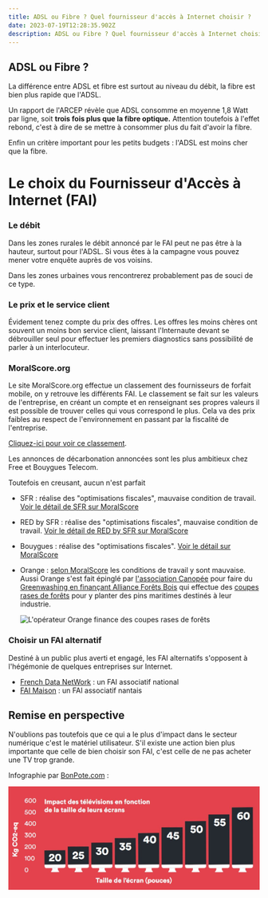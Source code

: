 ```yaml
---
title: ADSL ou Fibre ? Quel fournisseur d'accès à Internet choisir ?
date: 2023-07-19T12:28:35.902Z
description: ADSL ou Fibre ? Quel fournisseur d'accès à Internet choisir ?
---
```

## ADSL ou Fibre ?

La différence entre ADSL et fibre est surtout au niveau du débit, la fibre est bien plus rapide que l'ADSL.

U﻿n rapport de l'ARCEP révèle que ADSL consomme en moyenne 1,8 Watt par ligne, soit **trois fois plus que la fibre optique.** Attention toutefois à l'effet rebond, c'est à dire de se mettre à consommer plus du fait d'avoir la fibre.

E﻿nfin un critère important pour les petits budgets : l'ADSL est moins cher que la fibre.

# L﻿e choix du Fournisseur d'Accès à Internet (FAI)

### L﻿e débit

D﻿ans les zones rurales le débit annoncé par le FAI peut ne pas être à la hauteur, surtout pour l'ADSL. Si vous êtes à la campagne vous pouvez mener votre enquête auprès de vos voisins. 

D﻿ans les zones urbaines vous rencontrerez probablement pas de souci de ce type.

### L﻿e prix et le service client

Évidement tenez compte du prix des offres. Les offres les moins chères ont souvent un moins bon service client, laissant l'Internaute devant se débrouiller seul pour effectuer les premiers diagnostics sans possibilité de parler à un interlocuteur.

### M﻿oralScore.org

L﻿e site MoralScore.org effectue un classement des fournisseurs de forfait mobile, on y retrouve les différents FAI. Le classement se fait sur les valeurs de l'entreprise, en créant un compte et en renseignant ses propres valeurs il est possible de trouver celles qui vous correspond le plus. Cela va des prix faibles au respect de l'environnement en passant par la fiscalité de l'entreprise.

[C﻿liquez-ici pour voir ce classement](https://moralscore.org/sectors/operateurs/).

L﻿es annonces de décarbonation annoncées sont les plus ambitieux chez Free et Bouygues Telecom.

Toutefois en creusant, aucun n'est parfait 

* SFR : réalise des "optimisations fiscales", mauvaise condition de travail. [Voir le détail de SFR sur MoralScore](https://moralscore.org/companies/sfr/)
* RED by SFR : réalise des "optimisations fiscales", mauvaise condition de travail. [Voir le détail de RED by SFR sur MoralScore](https://moralscore.org/companies/red-by-sfr/)
* Bouygues : réalise des "optimisations fiscales". [Voir le détail sur MoralScore](https://moralscore.org/companies/bouygues-telecom/)
* Orange : [selon MoralScore](https://moralscore.org/companies/orange/) les conditions de travail y sont mauvaise. 
  Aussi Orange s'est fait épinglé par [l'association Canopée](https://www.canopee-asso.org/) pour faire du [Greenwashing en finançant Alliance Forêts Bois](https://www.canopee-asso.org/greenwashing-canopee-interpelle-alliance-forets-bois/) qui effectue des [coupes rases de forêts](https://www.youtube.com/watch?v=OxI0g31Sq8k&t=1005s) pour y planter des pins maritimes destinés à leur industrie.

  ![L'opérateur Orange finance des coupes rases de forêts](capture-décran-2023-06-06-à-11.00.45.png "L'opérateur Orange finance des coupes rases de forêts")

### Choisir un FAI alternatif

Destiné à un public plus averti et engagé, les FAI alternatifs s'opposent à l'hégémonie de quelques entreprises sur Internet.

* [French Data NetWork](https://www.fdn.fr/) : un FAI associatif national
* [F﻿AI Maison](https://www.faimaison.net/) : un FAI associatif nantais

## Remise en perspective

N'oublions pas toutefois que ce qui a le plus d'impact dans le secteur numérique c'est le matériel utilisateur. S'il existe une action bien plus importante que celle de bien choisir son FAI, c'est celle de ne pas acheter une TV trop grande.

Infographie par [BonPote.com](bonpote.com) : 

![Empreinte carbone écran de TV](ecrantv.jpg "Empreinte carbone écran de TV")